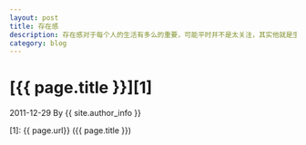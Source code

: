 ```yaml
---
layout: post
title: 存在感
description: 存在感对于每个人的生活有多么的重要，可能平时并不是太关注，其实他就是生活的全部
category: blog
---
```


# [{{ page.title }}][1]
2011-12-29 By {{ site.author_info }}





[Henter Blog]:    http://blog.henter.me  "Henter"
[1]:    {{ page.url}}  ({{ page.title }})
